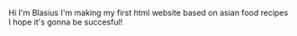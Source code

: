 Hi I'm Blasius
I'm making my first html website based on asian food recipes
I hope it's gonna be succesful!